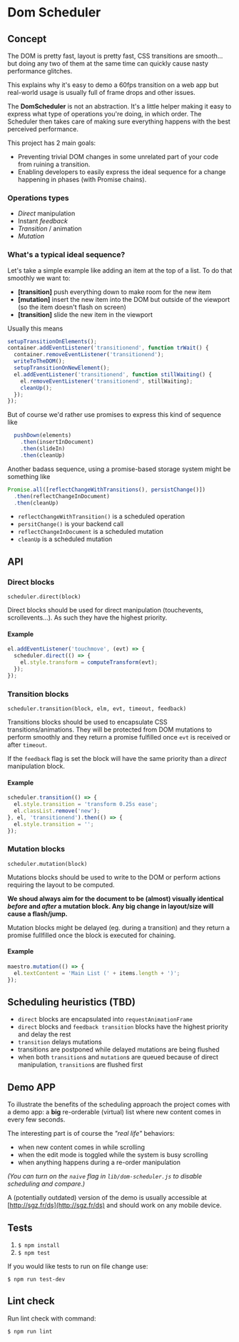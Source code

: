 # Dom Scheduler

## Concept
The DOM is pretty fast, layout is pretty fast, CSS transitions are
smooth... but doing any two of them at the same time can quickly cause
nasty performance glitches.

This explains why it's easy to demo a 60fps transition on a web app but
real-world usage is usually full of frame drops and other issues.

The **DomScheduler** is not an abstraction. It's a little helper making it
easy to express what type of operations you're doing, in which order. The
Scheduler then takes care of making sure everything happens with the
best perceived performance.

This project has 2 main goals:

  - Preventing trivial DOM changes in some unrelated part of your code from
    ruining a transition.
  - Enabling developers to easily express the ideal sequence for a
    change happening in phases (with Promise chains).

### Operations types
* _Direct_ manipulation
* Instant _feedback_
* _Transition_ / animation
* _Mutation_

### What's a typical ideal sequence?
Let's take a simple example like adding an item at the top of a list. To do
that smoothly we want to:

  - **[transition]** push everything down to make room for the new item
  - **[mutation]** insert the new item into the DOM but outside of the
    viewport (so the item doesn't flash on screen)
  - **[transition]** slide the new item in the viewport

Usually this means

```javascript
setupTransitionOnElements();
container.addEventListener('transitionend', function trWait() {
  container.removeEventListener('transitionend');
  writeToTheDOM();
  setupTransitionOnNewElement();
  el.addEventListener('transitionend', function stillWaiting() {
    el.removeEventListener('transitionend', stillWaiting);
    cleanUp();
  });
});
```

But of course we'd rather use promises to express this kind of sequence
like

```javascript
  pushDown(elements)
    .then(insertInDocument)
    .then(slideIn)
    .then(cleanUp)
```

Another badass sequence, using a promise-based storage system might be
something like

```javascript
Promise.all([reflectChangeWithTransitions(), persistChange()])
  .then(reflectChangeInDocument)
  .then(cleanUp)
```

* `reflectChangeWithTransition()` is a scheduled operation
* `persitChange()` is your backend call
* `reflectChangeInDocument` is a scheduled mutation
* `cleanUp` is a scheduled mutation

## API

### Direct blocks
`scheduler.direct(block)`

Direct blocks should be used for direct manipulation (touchevents,
scrollevents...). As such they have the highest priority.

#### Example
```javascript
el.addEventListener('touchmove', (evt) => {
  scheduler.direct(() => {
    el.style.transform = computeTransform(evt);
  });
});
```

### Transition blocks
`scheduler.transition(block, elm, evt, timeout, feedback)`

Transitions blocks should be used to encapsulate CSS
transitions/animations.
They will be protected from DOM mutations to perform smoothly and they
return a promise fulfilled once `evt` is received or after `timeout`.

If the `feedback` flag is set the block will have the same priority than
a _direct_ manipulation block.

#### Example
```javascript
scheduler.transition(() => {
  el.style.transition = 'transform 0.25s ease';
  el.classList.remove('new');
}, el, 'transitionend').then(() => {
  el.style.transition = '';
});
```


### Mutation blocks
`scheduler.mutation(block)`

Mutations blocks should be used to write to the DOM or perform actions
requiring the layout to be computed.

**We shoud always aim for the document to be (almost) visually identical
_before_ and _after_ a mutation block.
Any big change in layout/size will cause a flash/jump.**

Mutation blocks might be delayed (eg. during a transition) and they
return a promise fullfilled once the block is executed for chaining.

#### Example
```javascript
maestro.mutation(() => {
  el.textContent = 'Main List (' + items.length + ')';
});
```

## Scheduling heuristics (TBD)
  - `direct` blocks are encapsulated into `requestAnimationFrame`
  - `direct` blocks and `feedback transition` blocks have the highest
    priority and delay the rest
  - `transition` delays mutations
  - transitions are postponed while delayed mutations are being flushed
  - when both `transition`s and `mutation`s are queued because of direct
    manipulation, `transition`s are flushed first

## Demo APP
To illustrate the benefits of the scheduling approach the project comes
with a demo app: a **big** re-orderable (virtual) list where new content comes
in every few seconds.

The interesting part is of course the _"real life"_ behaviors:
  - when new content comes in while scrolling
  - when the edit mode is toggled while the system is busy scrolling
  - when anything happens during a re-order manipulation

_(You can turn on the `naive` flag in `lib/dom-scheduler.js` to disable
scheduling and compare.)_

A (potentially outdated) version of the demo is usually accessible at
[http://sgz.fr/ds](http://sgz.fr/ds) and should work on any mobile
device.

## Tests

1. `$ npm install`
2. `$ npm test`

If you would like tests to run on file change use:

`$ npm run test-dev`

## Lint check

Run lint check with command:

`$ npm run lint`
